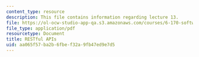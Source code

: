 ```yaml
---
content_type: resource
description: This file contains information regarding lecture 13.
file: https://ol-ocw-studio-app-qa.s3.amazonaws.com/courses/6-170-software-studio-spring-2013/aa065f57ba2b6fbef32a9fb47ed9e7d5_MIT6_170S13_13-restful-ser.pdf
file_type: application/pdf
resourcetype: Document
title: RESTful APIs
uid: aa065f57-ba2b-6fbe-f32a-9fb47ed9e7d5
---
```

